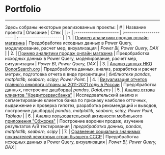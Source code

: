 # Portfolio
***
Здесь собраны некоторые реализованные проекты:
| # | Название проекта | Описание | Стек | 
| :- | :---------------------- | :---------------------- | :---------------------- |
| 1. | [Пример аналитики продаж онлайн магазина](https://github.com/IGOR-M97/Portfolio/tree/main/PowerBI_%D0%90%D0%BD%D0%B0%D0%BB%D0%B8%D1%82%D0%B8%D0%BA%D0%B0_%D0%BF%D1%80%D0%BE%D0%B4%D0%B0%D0%B6_%D0%BE%D0%BD%D0%BB%D0%B0%D0%B9%D0%BD_%D0%BC%D0%B0%D0%B3%D0%B0%D0%B7%D0%B8%D0%BD%D0%B0) | Предобработка исходных данных в Power Query, моделирование, расчет мер, визуализация | *Power BI, Power Query, DAX* |
| 2. | [Пример аналитики продаж онлайн магазина](https://github.com/IGOR-M97/Portfolio/tree/main/PowerBI_%D0%90%D0%BD%D0%B0%D0%BB%D0%B8%D1%82%D0%B8%D0%BA%D0%B0_%D0%BF%D1%80%D0%BE%D0%B4%D0%B0%D0%B6_%D0%BE%D0%BD%D0%BB%D0%B0%D0%B9%D0%BD_%D0%BC%D0%B0%D0%B3%D0%B0%D0%B7%D0%B8%D0%BD%D0%B0) | Предобработка исходных данных в Power Query, моделирование, расчет мер, визуализация | *Power BI, Power Query, DAX* |
| 3. | [Анализ данных НКО DonorSearch.org](https://github.com/IGOR-M97/Portfolio/tree/main/DonorSearch) |  Предобработка данных, анализ, разработка и расчет метрик, подготовка отчета в виде презентации | *библиотеки pandas, matplotlib, seaborn, scipy; Power Point.* |
| 4. | [Визуализация отчетов главного онколога страны за 2011-2021 годы в России](https://github.com/IGOR-M97/Portfolio/tree/main/Onkology_Russia) | Предобработка данных, построение дашборда| *pandas, DataLens* |
| 5. | [Анализ оттока клиентов "Кредитсервисбанка"](https://github.com/IGOR-M97/Portfolio/tree/main/KreditserviceBank) | Исследовательский анализ и сегментирование клиентов банка по признаку наиболее отточных, выдвижение и проверка гипотез, разработка рекомендаций и выводов, построение дашборда| *pandas, matplotlib, seaborn, scipy, Power Point, Tableau* |
| 6. | [Анализ пользовательской активности мобильного приложения "Обжорка"](https://github.com/IGOR-M97/Portfolio/tree/main/App%20%22Obzhorka%22) | Построение воронки продаж, изучение результатов А/В тестирования | *предобработка данных, pandas, matplotlib, seaborn, scipy* |
| 7. | [Сравнение социально значимых показателей некоторых стран бывшего СССР](https://github.com/IGOR-M97/Portfolio/tree/main/Example_PowerBI) | Предобработка исходных данных в Power Query, визуализация | *Power BI, Power Query, DAX* |

